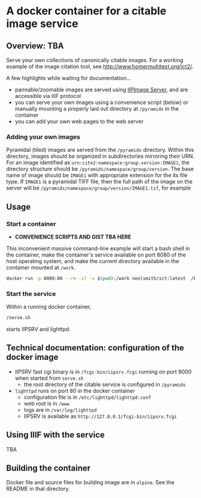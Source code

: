 # A docker container for a citable image service


## Overview: TBA

Serve your own collections of canonically citable images.  For a working example of the image citation tool, see <http://www.homermultitext.org/ict2/>.

A few highlights while waiting for documentation...


- pannable/zoomable images are served using [IIPImage Server](https://iipimage.sourceforge.io/documentation/server/), and are accessible via IIIF protocol
- you can serve your own images using a convenience script (below) or manually mounting a properly laid out directory at `/pyramids` in the container
- you can add your own web pages to the web server

### Adding your own images

Pyramidal (tiled) images are served from the `/pyramids` directory.  Within this directory, images should be organized in subdirectories mirroring their URN.  For an image identified as `urn:cite2:namespace:group.version:IMAGE1`, the directory structure should be `/pyramids/namespace/group/version`.  The base name of image should be `IMAGE1` with appropriate extension for the its file type.  If `IMAGE1` is a pyramidal TIFF file, then the full path of the image on the server will be `/pyramids/namespace/group/version/IMAGE1.tif`, for example


## Usage


### Start a container

- **CONVENIENCE SCRIPTS AND GIST TBA HERE**

This inconvenient massive command-line example will start a bash shell in the container, make the container's service available on port 8080 of the host operating system, and make the current directory available in the container mounted at `/work`.

```sh
docker run -p 8080:80 --rm -it -v $(pwd):/work neelsmith/ict:latest  /bin/bash
```


### Start the service

Within a running docker container,

```sh
/serve.sh
```

starts IIPSRV and lighttpd.

## Technical documentation: configuration of the docker image

-  IIPSRV fast cgi binary is in `/fcgi-bin/iipsrv.fcgi` running on port 9000 when started from `serve.sh`
    - the root directory of the citable service is configured in `/pyramids`
- `lighttpd` runs on port 80 in the docker container
    - configuration file is in `/etc/lighttpd/lighttpd.conf`
    - web root is in `/www`
    - logs are in `/var/log/lighttpd`
    - IIPSRV is available as `http://127.0.0.1/fcgi-bin/iipsrv.fcgi`

## Using IIIF with the service

TBA

## Building the container

Docker file and source files for building image are in `alpine`.  See the README in that directory.
